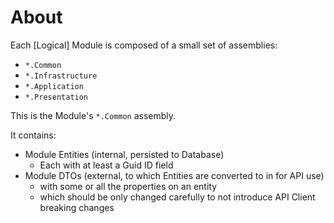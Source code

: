 ﻿# About

Each [Logical] Module is composed of a small set of assemblies:

- `*.Common`
- `*.Infrastructure`
- `*.Application`
- `*.Presentation`

This is the Module's `*.Common` assembly.

It contains:

- Module Entities (internal, persisted to Database)
  - Each with at least a Guid ID field
- Module DTOs (external, to which Entities are converted to in for API use)
  - with some or all the properties on an entity
  - which should be only changed carefully to not introduce API Client breaking changes

